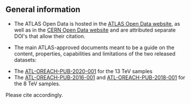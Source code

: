 ## General information

+ The ATLAS Open Data is hosted in the [ATLAS Open Data website](http://opendata.atlas.cern), as well as in the [CERN Open Data website](http://opendata.cern.ch/) and are attributed separate DOI's that allow their citation.

+ The main ATLAS-approved documents meant to be a guide on the content, properties, capabilities and limitations of the two released datasets:
* The [ATL-OREACH-PUB-2020-001](https://cds.cern.ch/record/2707171) for the 13 TeV samples
* The [ATL-OREACH-PUB-2016-001](https://cds.cern.ch/record/2203649) and [ATL-OREACH-PUB-2018-001](https://cds.cern.ch/record/2624572) for the 8 TeV samples.

Please cite accordingly.
